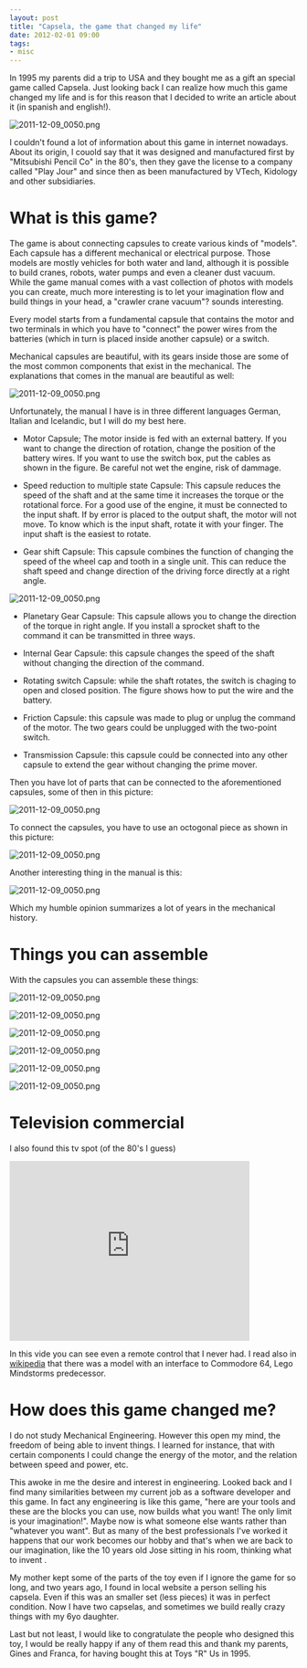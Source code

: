 ```yaml
---
layout: post
title: "Capsela, the game that changed my life"
date: 2012-02-01 09:00
tags:
- misc 
---
```


In 1995 my parents did a trip to USA and they bought me as a gift an special game called Capsela. Just looking back I can realize how much this game changed my life and is for this reason that I decided to write an article about it (in spanish and english!).

![2011-12-09_0050.png](http://joseoncodecom.ipage.com/wp-content/uploads/images/capsela-01.png)

I couldn't found a lot of information about this game in internet nowadays. About its origin, I couold say that it was designed and manufactured first by "Mitsubishi Pencil Co" in the 80's, then they gave the license to a company called "Play Jour" and since then as been manufactured by VTech, Kidology and other subsidiaries.

What is this game?
=================

The game is about connecting capsules to create various kinds of "models". Each capsule has a different mechanical or electrical purpose. Those models are mostly vehicles for both water and land, although it is possible to build cranes, robots, water pumps and even a cleaner dust vacuum. While the game manual comes with a vast collection of photos with models you can create, much more interesting is to let your imagination flow and build things in your head, a "crawler crane vacuum"? sounds interesting.

Every model starts from a fundamental capsule that contains the motor and two terminals in which you have to "connect" the power wires from the batteries (which in turn is placed inside another capsule) or a switch.

Mechanical capsules are beautiful, with its gears inside those are some of the most common components that exist in the mechanical. The explanations that comes in the manual are beautiful as well:

![2011-12-09_0050.png](http://joseoncodecom.ipage.com/wp-content/uploads/images/capsela-02.jpg)

Unfortunately, the manual I have is in three different languages German, Italian and Icelandic, but I will do my best here. 

*  Motor Capsule; The motor inside is fed with an external battery. If you want to change the direction of rotation, change the position of the battery wires. If you want to use the switch box, put the cables as shown in the figure. Be careful not wet the engine, risk of dammage.

*  Speed reduction to multiple state Capsule: This capsule reduces the speed of the shaft and at the same time it increases the torque or the rotational force. For a good use of the engine, it must be connected to the input shaft. If by error is placed to the output shaft, the motor will not move. To know which is the input shaft, rotate it with your finger. The input shaft is the easiest to rotate.

*  Gear shift Capsule: This capsule combines the function of changing the speed of the wheel cap and tooth in a single unit. This can reduce the shaft speed and change direction of the driving force directly at a right angle.

![2011-12-09_0050.png](http://joseoncodecom.ipage.com/wp-content/uploads/images/capsela-03.jpg)

*  Planetary Gear Capsule: This capsule allows you to change the direction of the torque in right angle. If you install a sprocket shaft to the command it can be transmitted in three ways.

*  Internal Gear Capsule: this capsule changes the speed of the shaft without changing the direction of the command.

*  Rotating switch Capsule: while the shaft rotates, the switch is chaging to open and closed position. The figure shows how to put the wire and the battery.

*  Friction Capsule: this capsule was made to plug or unplug the command of the motor. The two gears could be unplugged with the two-point switch. 

*  Transmission Capsule: this capsule could be connected into any other capsule to extend the gear without changing the prime mover.

Then you have lot of parts that can be connected to the aforementioned capsules, some of then in this picture:

![2011-12-09_0050.png](http://joseoncodecom.ipage.com/wp-content/uploads/images/capsela-06.jpg)

To connect the capsules, you have to use an octogonal piece as shown in this picture:

![2011-12-09_0050.png](http://joseoncodecom.ipage.com/wp-content/uploads/images/capsela-04.jpg)


Another interesting thing in the manual is this:

![2011-12-09_0050.png](http://joseoncodecom.ipage.com/wp-content/uploads/images/capsela-05.jpg)

Which my humble opinion summarizes a lot of years in the mechanical history. 


Things you can assemble
=======================

With the capsules you can assemble these things:

![2011-12-09_0050.png](http://joseoncodecom.ipage.com/wp-content/uploads/images/capsela-07.jpg)

![2011-12-09_0050.png](http://joseoncodecom.ipage.com/wp-content/uploads/images/capsela-08.jpg)

![2011-12-09_0050.png](http://joseoncodecom.ipage.com/wp-content/uploads/images/capsela-09.jpg)

![2011-12-09_0050.png](http://joseoncodecom.ipage.com/wp-content/uploads/images/capsela-10.jpg)

![2011-12-09_0050.png](http://joseoncodecom.ipage.com/wp-content/uploads/images/capsela-10.jpg)

![2011-12-09_0050.png](http://joseoncodecom.ipage.com/wp-content/uploads/images/capsela-11.jpg)



Television commercial
=====================

I also found this tv spot (of the 80's I guess)

<iframe width="420" height="315" src="http://www.youtube.com/embed/xXfla5LU8gc" frameborder="0" allowfullscreen></iframe>

In this vide you can see even a remote control that I never had. I read also in [wikipedia](http://en.wikipedia.org/wiki/Capsela) that there was a model with an interface to Commodore 64, Lego Mindstorms predecessor.

How does this game changed me?
==============================

I do not study Mechanical Engineering. However this open my mind, the freedom of being able to invent things. I learned for instance, that with certain components I could change the energy of the motor, and the relation between speed and power, etc.

This awoke in me the desire and interest in engineering. Looked back and I find many similarities between my current job as a software developer and this game. In fact any engineering is like this game, "here are your tools and these are the blocks you can use, now builds what you want! The only limit is your imagination!". Maybe now is what someone else wants rather than  "whatever you want". But as many of the best professionals I've worked it happens that our work becomes our hobby and that's when we are back to our imagination, like the 10 years old Jose sitting in his room, thinking what to invent .

My mother kept some of the parts of the toy even if I ignore the game for so long, and two years ago, I found in local website a person selling his capsela. Even if this was an smaller set (less pieces) it was in perfect condition. Now I have two capselas, and sometimes we build really crazy things with my 6yo daughter.

Last but not least, I would like to congratulate the people who designed this toy, I would be really happy if any of them read this and thank my parents, Gines and Franca, for having bought this at Toys "R" Us in 1995.